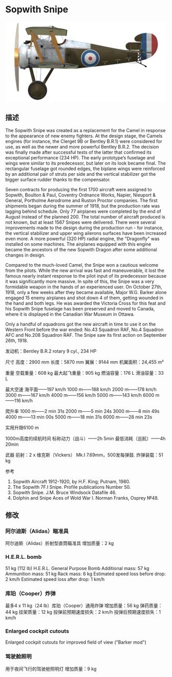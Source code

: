 ﻿# Sopwith Snipe

![sopsnipe](../images/sopsnipe.png)

## 描述

The Sopwith Snipe was created as a replacement for the Camel in response to the appearance of new enemy fighters. At the design stage, the Camels engines (for instance, the Clerget 9B or Bentley B.R.1) were considered for use, as well as the newer and more powerful Bentley B.R.2. The decision was finally made after successful tests of the latter that confirmed its exceptional performance (234 HP). The early prototype’s fuselage and wings were similar to its predecessor, but later on its look became final. The rectangular fuselage got rounded edges, the biplane wings were reinforced by an additional pair of struts per side and the vertical stabilizer got the bigger surface rudder thanks to the compensator.

Seven contracts for producing the first 1700 aircraft were assigned to Sopwith, Boulton & Paul, Coventry Ordnance Works, Napier, Nieuport & General, Portholme Aerodrome and Ruston Proctor companies. The first shipments began during the summer of 1918, but the production rate was lagging behind schedule. Only 77 airplanes were completed by the end of August instead of the planned 200. The total number of aircraft produced is not known, but at least 1567 Snipes were delivered. There were several improvements made to the design during the production run - for instance, the vertical stabilizer and upper wing ailerons surfaces have been increased even more. A more powerful (320 HP) radial engine, the "Dragonfly" was installed on some machines. The airplanes equipped with this engine became the ancestors of the new Sopwith Dragon after some additional changes in design.

Compared to the much-loved Camel, the Snipe won a cautious welcome from the pilots. While the new arrival was fast and maneuverable, it lost the famous nearly instant response to the pilot input of its predecessor because it was significantly more massive. In spite of this, the Snipe was a very formidable weapon in the hands of an experienced user. On October 27th, 1918, only a few weeks after they became available, Major W.G. Barker alone engaged 15 enemy airplanes and shot down 4 of them, getting wounded in the hand and both legs. He was awarded the Victoria Cross for this feat and his Sopwith Snipe fuselage has been preserved and moved to Canada, where it is displayed in the Canadian War Museum in Ottawa.

Only a handful of squadrons got the new aircraft in time to use it on the Western Front before the war ended: No.43 Squadron RAF, No.4 Squadron AFC and No.208 Squadron RAF. The Snipe saw its first action on September 26th, 1918.


发动机：Bentley B.R.2 rotary 9 cyl., 234 HP

尺寸
高度：2900 mm
长度：5870 mm
翼展：9144 mm
机翼面积：24,455 m²

重量
空载重量：608 kg
最大起飞重量：905 kg
燃油容量：176 L
滑油容量：33 L

最大空速
海平面——197 km/h
1000 m——188 km/h
2000 m——178 km/h
3000 m——167 km/h
4000 m——156 km/h
5000 m——143 km/h
6000 m——116 km/h

爬升率
1000 m——2 min 31s
2000 m——5 min 24s
3000 m——8 min 49s
4000 m——13 min 00s
5000 m——18 min 31s
6000 m——28 min 23s

实用升限6100 m

1000m高度的续航时间
标称动力（战斗）——2h 5min
最低消耗（巡航）——4h 20min

武器
前射：2 х 维克斯（Vickers） Mk.I 7.69mm，500发每弹鼓.
炸弹装载：51 kg

参考
1) Sopwith Aircraft 1912-1920, by H.F. King; Putnam, 1980.
2) The Sopwith 7F.I Snipe. Profile publications Number 50.
3) Sopwith Snipe. J.M. Bruce Windsock Datafile 46.
4) Dolphin and Snipe Aces of Wold War I. Norman Franks, Osprey №48.

## 修改


### 阿尔迪斯（Alidas）瞄准具

阿尔迪斯（Alidas）折射型直筒瞄准具
增加质量：2 kg


### H.E.R.L. bomb

51 kg (112 lb) H.E.R.L. General Purpose Bomb
Additional mass: 57 kg
Ammunition mass: 51 kg
Rack mass: 6 kg
Estimated speed loss before drop: 2 km/h
Estimated speed loss after drop: 1 km/h

### 库珀（Cooper）炸弹

最多4 x 11 kg（24 lb）库珀（Cooper）通用炸弹
增加质量：56 kg
弹药质量：44 kg
挂架质量：12 kg
投弹前预期速度损失：2 km/h
投弹后预期速度损失：1 km/h

### Enlarged cockpit cutouts

Enlarged cockpit cutouts for improved field of view ("Barker mod")

### 驾驶舱照明

用于夜间飞行的驾驶舱照明灯
增加质量：9 kg
